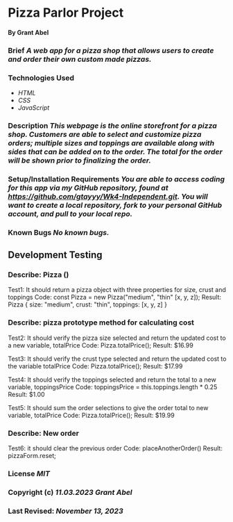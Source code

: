 # Pizza Parlor Project
#### By Grant Abel

### Brief _A web app for a pizza shop that allows users to create and order their own custom made pizzas._

### Technologies Used
* _HTML_
* _CSS_
* _JavaScript_

### Description _This webpage is the online storefront for a pizza shop. Customers are able to select and customize pizza orders; multiple sizes and toppings are available along with sides that can be added on to the order. The total for the order will be shown prior to finalizing the order._

### Setup/Installation Requirements _You are able to access coding for this app via my GitHub repository, found at https://github.com/gtayyy/Wk4-Independent.git. You will want to create a local repository, fork to your personal GitHub account, and pull to your local repo._

### Known Bugs _No known bugs._

## Development Testing 

### Describe: Pizza ()

Test1: It should return a pizza object with three properties for size, crust and toppings
Code: const Pizza = new Pizza("medium", "thin" [x, y, z]);
Result: Pizza {  size: "medium", crust: "thin", toppings: [x, y, z] }

### Describe: pizza prototype method for calculating cost

Test2: It should verify the pizza size selected and return the updated cost to a new variable, totalPrice
Code: Pizza.totalPrice();
Result: $16.99

Test3: It should verify the crust type selected and return the updated cost to the variable totalPrice
Code: Pizza.totalPrice();
Result: $17.99

Test4: It should verify the toppings selected and return the total to a new variable, toppingsPrice
Code: toppingsPrice = this.toppings.length * 0.25
Result: $1.00

Test5: It should sum the order selections to give the order total to new variable, totalPrice
Code: Pizza.totalPrice();
Result: $19.99

### Describe: New order

Test6: it should clear the previous order
Code: placeAnotherOrder()
Result: pizzaForm.reset; 

### License _MIT_

### Copyright (c) _11.03.2023_ _Grant Abel_

### Last Revised: _November 13, 2023_ 
